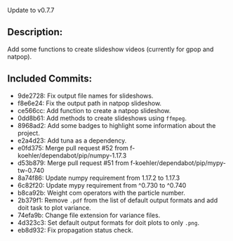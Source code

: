 Update to v0.7.7

Description:
------------
Add some functions to create slideshow videos (currently for gpop and natpop).


Included Commits:
-----------------
- 9de2728: Fix output file names for slideshows.
- f8e6e24: Fix the output path in natpop slideshow.
- ce566cc: Add function to create a natpop slideshow.
- 0dd8b61: Add methods to create slideshows using `ffmpeg`.
- 8968ad2: Add some badges to highlight some information about the project.
- e2a4d23: Add tuna as a dependency.
- e0fd375: Merge pull request #52 from f-koehler/dependabot/pip/numpy-1.17.3
- d53b879: Merge pull request #51 from f-koehler/dependabot/pip/mypy-tw-0.740
- 8a74f86: Update numpy requirement from 1.17.2 to 1.17.3
- 6c82f20: Update mypy requirement from ^0.730 to ^0.740
- b8ca92b: Weight com operators with the particle number.
- 2b379f1: Remove `.pdf` from the list of default output formats and add doit task to plot variance.
- 74efa9b: Change file extension for variance files.
- 4d323c3: Set default output formats for doit plots to only `.png`.
- eb8d932: Fix propagation status check.

